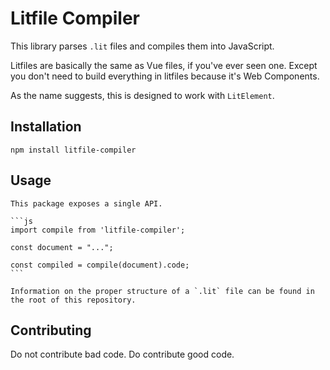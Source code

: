 Litfile Compiler
=========

This library parses `.lit` files and compiles them into JavaScript.

Litfiles are basically the same as Vue files, if you've ever seen one. Except you don't need to build everything in litfiles because it's Web Components.

As the name suggests, this is designed to work with `LitElement`.

## Installation

  `npm install litfile-compiler`

## Usage

    This package exposes a single API.

    ```js
    import compile from 'litfile-compiler';

    const document = "...";

    const compiled = compile(document).code;
    ```

    Information on the proper structure of a `.lit` file can be found in the root of this repository.


## Contributing

Do not contribute bad code. Do contribute good code.